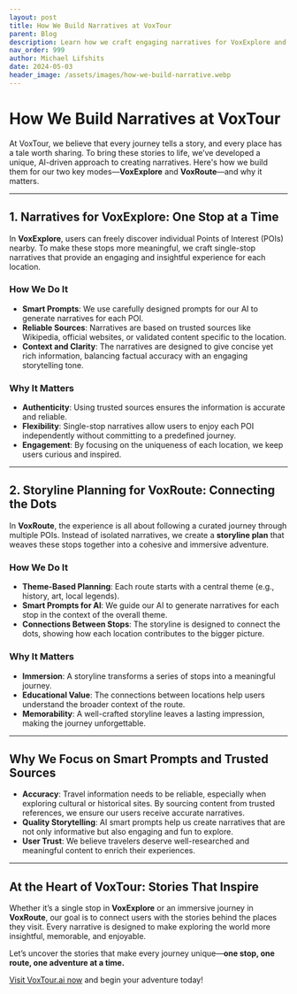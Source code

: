 ```yaml
---
layout: post
title: How We Build Narratives at VoxTour
parent: Blog
description: Learn how we craft engaging narratives for VoxExplore and VoxRoute using smart prompts, trusted sources, and storyline planning.
nav_order: 999
author: Michael Lifshits
date: 2024-05-03
header_image: /assets/images/how-we-build-narrative.webp
---
```

# How We Build Narratives at VoxTour

At VoxTour, we believe that every journey tells a story, and every place has a tale worth sharing. To bring these stories to life, we’ve developed a unique, AI-driven approach to creating narratives. Here's how we build them for our two key modes—**VoxExplore** and **VoxRoute**—and why it matters.

---

## 1. Narratives for VoxExplore: One Stop at a Time

In **VoxExplore**, users can freely discover individual Points of Interest (POIs) nearby. To make these stops more meaningful, we craft single-stop narratives that provide an engaging and insightful experience for each location.

### **How We Do It**
- **Smart Prompts**: We use carefully designed prompts for our AI to generate narratives for each POI.
- **Reliable Sources**: Narratives are based on trusted sources like Wikipedia, official websites, or validated content specific to the location.
- **Context and Clarity**: The narratives are designed to give concise yet rich information, balancing factual accuracy with an engaging storytelling tone.

### **Why It Matters**
- **Authenticity**: Using trusted sources ensures the information is accurate and reliable.
- **Flexibility**: Single-stop narratives allow users to enjoy each POI independently without committing to a predefined journey.
- **Engagement**: By focusing on the uniqueness of each location, we keep users curious and inspired.

---

## 2. Storyline Planning for VoxRoute: Connecting the Dots

In **VoxRoute**, the experience is all about following a curated journey through multiple POIs. Instead of isolated narratives, we create a **storyline plan** that weaves these stops together into a cohesive and immersive adventure.

### **How We Do It**
- **Theme-Based Planning**: Each route starts with a central theme (e.g., history, art, local legends).
- **Smart Prompts for AI**: We guide our AI to generate narratives for each stop in the context of the overall theme.
- **Connections Between Stops**: The storyline is designed to connect the dots, showing how each location contributes to the bigger picture.

### **Why It Matters**
- **Immersion**: A storyline transforms a series of stops into a meaningful journey.
- **Educational Value**: The connections between locations help users understand the broader context of the route.
- **Memorability**: A well-crafted storyline leaves a lasting impression, making the journey unforgettable.

---

## Why We Focus on Smart Prompts and Trusted Sources

- **Accuracy**: Travel information needs to be reliable, especially when exploring cultural or historical sites. By sourcing content from trusted references, we ensure our users receive accurate narratives.
- **Quality Storytelling**: AI smart prompts help us create narratives that are not only informative but also engaging and fun to explore.
- **User Trust**: We believe travelers deserve well-researched and meaningful content to enrich their experiences.

---

## At the Heart of VoxTour: Stories That Inspire

Whether it’s a single stop in **VoxExplore** or an immersive journey in **VoxRoute**, our goal is to connect users with the stories behind the places they visit. Every narrative is designed to make exploring the world more insightful, memorable, and enjoyable.

Let’s uncover the stories that make every journey unique—**one stop, one route, one adventure at a time.**

[Visit VoxTour.ai now](https://voxtour.ai/) and begin your adventure today!